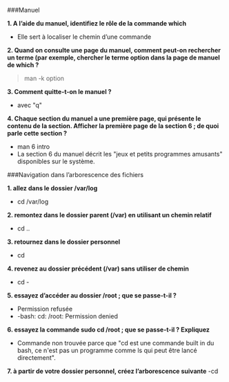
###Manuel

**1.	A l’aide du manuel, identifiez le rôle de la commande which**
- Elle sert à localiser le chemin d’une commande

**2. Quand on consulte une page du manuel, comment peut-on rechercher un terme (par exemple, chercher
le terme option dans la page de manuel de which ?**
> man -k option

**3. Comment quitte-t-on le manuel ?**
- avec "q"

**4. Chaque section du manuel a une première page, qui présente le contenu de la section. Afficher la
première page de la section 6 ; de quoi parle cette section ?**
- man 6 intro
- La section 6 du manuel décrit les "jeux et petits programmes amusants" disponibles sur le système.


###Navigation dans l’arborescence des fichiers

**1. allez dans le dossier /var/log**
- cd /var/log

**2. remontez dans le dossier parent (/var) en utilisant un chemin relatif**
- cd ..

**3. retournez dans le dossier personnel**
- cd

**4. revenez au dossier précédent (/var) sans utiliser de chemin**
- cd -

**5. essayez d’accéder au dossier /root ; que se passe-t-il ?**
- Permission refusée
- -bash: cd: /root: Permission denied

**6. essayez la commande sudo cd /root ; que se passe-t-il ? Expliquez**
- Commande non trouvée parce que "cd est une commande built in du bash, ce n'est pas un programme comme ls qui peut être lancé directement".

**7. à partir de votre dossier personnel, créez l’arborescence suivante**
-cd

